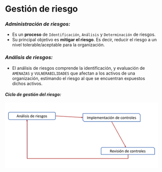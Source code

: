 # Gestión de riesgo

### _Administración de riesgos:_

- Es un **proceso** de `Identificación`, `Análisis` y `Determinación` de riesgos.
- Su principal objetivo es **mitigar el riesgo**. Es decir, reducir el riesgo a un nivel tolerable/aceptable para la organización.

### _Análisis de riesgos:_

- El análisis de riesgos comprende la identificación, y evaluación de `AMENAZAS` y `VULNERABILIDADES` que afectan a los activos de una organización, estimando el riesgo al que se encuentran expuestos dichos activos.

#### _Ciclo de gestión del riesgo:_

![Ciclo de gestión del riesgo](../../images/risk-management-cicle.png)
